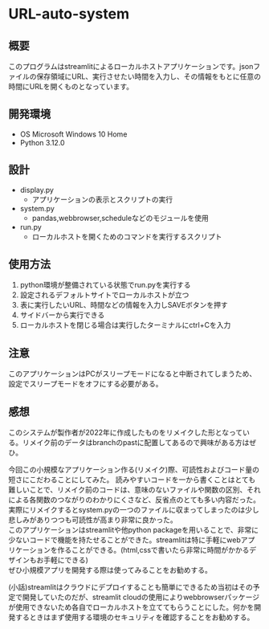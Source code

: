 # URL-auto-system
## 概要
このプログラムはstreamlitによるローカルホストアプリケーションです。jsonファイルの保存領域にURL、実行させたい時間を入力し、その情報をもとに任意の時間にURLを開くものとなっています。
## 開発環境
- OS Microsoft Windows 10 Home
- Python 3.12.0

## 設計
- display.py
  - アプリケーションの表示とスクリプトの実行
- system.py
    - pandas,webbrowser,scheduleなどのモジュールを使用
- run.py
    - ローカルホストを開くためのコマンドを実行するスクリプト
  
## 使用方法
1. python環境が整備されている状態でrun.pyを実行する
2. 設定されるデフォルトサイトでローカルホストが立つ
3. 表に実行したいURL、時間などの情報を入力しSAVEボタンを押す
4. サイドバーから実行できる
5. ローカルホストを閉じる場合は実行したターミナルにctrl+Cを入力

## 注意
このアプリケーションはPCがスリープモードになると中断されてしまうため、設定でスリープモードをオフにする必要がある。

## 感想
このシステムが製作者が2022年に作成したものをリメイクした形となっている。リメイク前のデータはbranchのpastに配置してあるので興味がある方はぜひ。  

今回この小規模なアプリケーション作る(リメイク)際、可読性およびコード量の短さにこだわることにしてみた。  読みやすいコードを一から書くことはとても難しいことで、リメイク前のコードは、意味のないファイルや関数の区別、それによる各関数のつながりのわかりにくさなど、反省点のとても多い内容だった。実際にリメイクするとsystem.pyの一つのファイルに収まってしまったのは少し悲しみがありつつも可読性が高まり非常に良かった。  
このアプリケーションはstreamlitや他python packageを用いることで、非常に少ないコードで機能を持たせることができた。streamlitは特に手軽にwebアプリケーションを作ることができる。(html,cssで書いたら非常に時間がかかるデザインもお手軽にできる)  
ぜひ小規模アプリを開発する際は使ってみることをお勧めする。  

(小話)streamlitはクラウドにデプロイすることも簡単にできるため当初はその予定で開発していたのだが、streamlit cloudの使用によりwebbrowserパッケージが使用できないため各自でローカルホストを立ててもらうことにした。何かを開発するときはまず使用する環境のセキュリティを確認することをお勧めする。